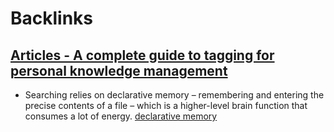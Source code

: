 
# Backlinks
## [Articles - A complete guide to tagging for personal knowledge management](<Articles - A complete guide to tagging for personal knowledge management.md>)
- Searching relies on declarative memory – remembering and entering the precise contents of a file – which is a higher-level brain function that consumes a lot of energy. [declarative memory](<declarative memory.md>)

